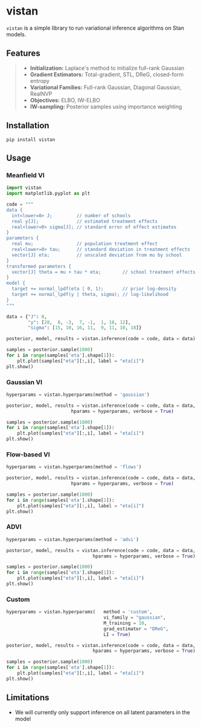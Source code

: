 # vistan

`vistan` is a simple library to run variational inference algorithms on Stan models.

## Features

> - **Initialization:** Laplace's method to initialize full-rank Gaussian
> - **Gradient Estimators:** Total-gradient, STL, DReG, closed-form entropy   
> - **Variational Families:** Full-rank Gaussian, Diagonal Gaussian, RealNVP
> - **Objectives:** ELBO, IW-ELBO
> - **IW-sampling:** Posterior samples using importance weighting


## Installation

```
pip install vistan
```

## Usage

### Meanfield VI

```python
import vistan 
import matplotlib.pyplot as plt

code = """
data {
  int<lower=0> J;         // number of schools
  real y[J];              // estimated treatment effects
  real<lower=0> sigma[J]; // standard error of effect estimates
}
parameters {
  real mu;                // population treatment effect
  real<lower=0> tau;      // standard deviation in treatment effects
  vector[J] eta;          // unscaled deviation from mu by school
}
transformed parameters {
  vector[J] theta = mu + tau * eta;        // school treatment effects
}
model {
  target += normal_lpdf(eta | 0, 1);       // prior log-density
  target += normal_lpdf(y | theta, sigma); // log-likelihood
}
"""

data = {"J": 8,
        "y": [28,  8, -3,  7, -1,  1, 18, 12],
        "sigma": [15, 10, 16, 11,  9, 11, 10, 18]}

posterior, model, results = vistan.inference(code = code, data = data) # runs Meanfield VI by default

samples = posterior.sample(1000)
for i in range(samples['eta'].shape[1]):
    plt.plot(samples["eta"][:,i], label = "eta[i]")
plt.show()

```

### Gaussian VI 
```python
hyperparams = vistan.hyperparams(method = 'gaussian')

posterior, model, results = vistan.inference(code = code, data = data, 
                        hparams = hyperparams, verbose = True)

samples = posterior.sample(1000)
for i in range(samples['eta'].shape[1]):
    plt.plot(samples["eta"][:,i], label = "eta[i]")
plt.show()

```

### Flow-based VI
```python
hyperparams = vistan.hyperparams(method = 'flows')

posterior, model, results = vistan.inference(code = code, data = data, 
                        hparams = hyperparams, verbose = True)

samples = posterior.sample(1000)
for i in range(samples['eta'].shape[1]):
    plt.plot(samples["eta"][:,i], label = "eta[i]")
plt.show()

```

### ADVI

```python
hyperparams = vistan.hyperparams(method = 'advi')

posterior, model, results = vistan.inference(code = code, data = data, 
                                hparams = hyperparams, verbose = True)

samples = posterior.sample(1000)
for i in range(samples['eta'].shape[1]):
    plt.plot(samples["eta"][:,i], label = "eta[i]")
plt.show()

```

### Custom

```python
hyperparams = vistan.hyperparams(   method = 'custom', 
                                    vi_family = "gaussian",
                                    M_training = 10,
                                    grad_estimator = "DReG",
                                    LI = True)

posterior, model, results = vistan.inference(code = code, data = data, 
                                hparams = hyperparams, verbose = True)

samples = posterior.sample(1000)
for i in range(samples['eta'].shape[1]):
    plt.plot(samples["eta"][:,i], label = "eta[i]")
plt.show()

```

## Limitations

- We will currently only support inference on all latent parameters in the model
